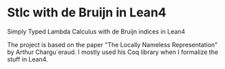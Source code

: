 # Stlc with de Bruijn in Lean4
Simply Typed Lambda Calculus with de Bruijn indices in Lean4

The project is based on the paper "The Locally Nameless Representation" by Arthur Chargu´eraud. I mostly used his Coq library when I formalize the stuff in Lean4.
